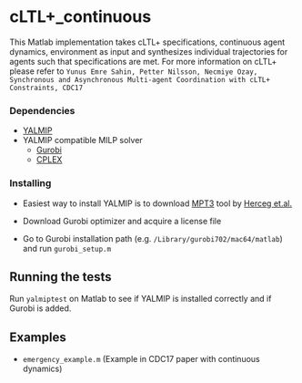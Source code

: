 # cLTL+_continuous

This Matlab implementation takes cLTL+ specifications, continuous agent dynamics, environment as input and synthesizes individual trajectories for agents such that specifications are met.
For more information on cLTL+ please refer to
```Yunus Emre Sahin, Petter Nilsson, Necmiye Ozay, Synchronous and Asynchronous Multi-agent Coordination with cLTL+ Constraints, CDC17 ```

### Dependencies

* [YALMIP](https://yalmip.github.io/)
* YALMIP compatible MILP solver
  * [Gurobi](http://www.gurobi.com/)
  * [CPLEX](https://www-01.ibm.com/software/commerce/optimization/cplex-optimizer/)

### Installing

* Easiest way to install YALMIP is to download [MPT3](http://control.ee.ethz.ch/~mpt/3/Main/Installation?action=download&upname=install_mpt3.m) tool by [Herceg et.al.](http://control.ee.ethz.ch/~mpt)

* Download Gurobi optimizer and acquire a license file

* Go to Gurobi installation path (e.g. ```/Library/gurobi702/mac64/matlab```) and run ```gurobi_setup.m```


## Running the tests

Run ```yalmiptest``` on Matlab to see if YALMIP is installed correctly and if Gurobi is added.

## Examples

* ```emergency_example.m``` (Example in CDC17 paper with continuous dynamics)
